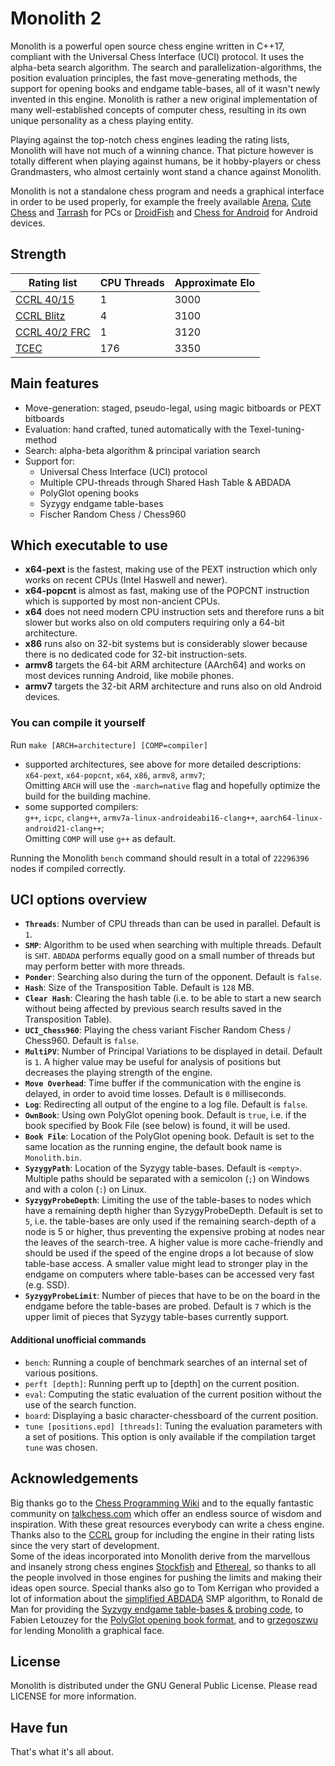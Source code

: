 # Monolith 2

Monolith is a powerful open source chess engine written in C++17, compliant with the Universal Chess Interface (UCI) protocol.
It uses the alpha-beta search algorithm. The search and parallelization-algorithms, the position evaluation principles,
the fast move-generating methods, the support for opening books and endgame table-bases, all of it wasn't newly invented in this engine.
Monolith is rather a new original implementation of many well-established concepts of computer chess, resulting in its own unique personality as a chess playing entity.

Playing against the top-notch chess engines leading the rating lists, Monolith will have not much of a winning chance. That picture however is totally different when playing against humans, be it hobby-players or chess Grandmasters, who almost certainly wont stand a chance against Monolith.

Monolith is not a standalone chess program and needs a graphical interface in order to be used properly, for example the freely available [Arena](http://www.playwitharena.de), [Cute Chess](https://github.com/cutechess/cutechess) and [Tarrash](https://www.triplehappy.com) for PCs or [DroidFish](https://play.google.com/store/apps/details?id=org.petero.droidfish) and [Chess for Android](https://play.google.com/store/apps/details?id=com.google.android.chess) for Android devices.


## Strength
Rating list | CPU Threads | Approximate Elo
--- | --- | ---
[CCRL 40/15](https://www.computerchess.org.uk/ccrl/4040/cgi/engine_details.cgi?print=Details&each_game=1&eng=Monolith%202%2064-bit#Monolith_2_64-bit) | 1 | 3000
[CCRL Blitz](https://www.computerchess.org.uk/ccrl/404/cgi/engine_details.cgi?print=Details&each_game=1&eng=Monolith%202%2064-bit%204CPU#Monolith_2_64-bit_4CPU) | 4 | 3100
[CCRL 40/2 FRC](https://www.computerchess.org.uk/ccrl/404FRC/cgi/engine_details.cgi?print=Details&each_game=1&eng=Monolith%202%2064-bit#Monolith_2_64-bit) | 1 | 3120
[TCEC](https://tcec-chess.com/ordo.txt) | 176 | 3350


## Main features
- Move-generation: staged, pseudo-legal, using magic bitboards or PEXT bitboards
- Evaluation: hand crafted, tuned automatically with the Texel-tuning-method
- Search: alpha-beta algorithm & principal variation search
- Support for:
  - Universal Chess Interface (UCI) protocol
  - Multiple CPU-threads through Shared Hash Table & ABDADA
  - PolyGlot opening books
  - Syzygy endgame table-bases
  - Fischer Random Chess / Chess960


## Which executable to use
- **x64-pext** is the fastest, making use of the PEXT instruction which only works on recent CPUs (Intel Haswell and newer).
- **x64-popcnt** is almost as fast, making use of the POPCNT instruction which is supported by most non-ancient CPUs.
- **x64** does not need modern CPU instruction sets and therefore runs a bit slower but works also on old computers requiring only a 64-bit architecture.
- **x86** runs also on 32-bit systems but is considerably slower because there is no dedicated code for 32-bit instruction-sets.
- **armv8** targets the 64-bit ARM architecture (AArch64) and works on most devices running Android, like mobile phones.
- **armv7** targets the 32-bit ARM architecture and runs also on old Android devices.


### You can compile it yourself
Run `make [ARCH=architecture] [COMP=compiler]`
- supported architectures, see above for more detailed descriptions:\
`x64-pext`, `x64-popcnt`, `x64`, `x86`, `armv8`, `armv7`;\
Omitting `ARCH` will use the `-march=native` flag and hopefully optimize the build for the building machine.
- some supported compilers:\
`g++`, `icpc`, `clang++`, `armv7a-linux-androideabi16-clang++`, `aarch64-linux-android21-clang++`;\
Omitting `COMP` will use `g++` as default.

Running the Monolith `bench` command should result in a total of `22296396` nodes if compiled correctly.


## UCI options overview
- **`Threads`**: Number of CPU threads than can be used in parallel. Default is `1`.
- **`SMP`**: Algorithm to be used when searching with multiple threads. Default is `SHT`. `ABDADA` performs equally good on a small number of threads but may perform better with more threads.
- **`Ponder`**: Searching also during the turn of the opponent. Default is `false`.
- **`Hash`**: Size of the Transposition Table. Default is `128` MB.
- **`Clear Hash`**: Clearing the hash table (i.e. to be able to start a new search without being affected by previous search results saved in the Transposition Table).
- **`UCI_Chess960`**: Playing the chess variant Fischer Random Chess / Chess960. Default is `false`.
- **`MultiPV`**: Number of Principal Variations to be displayed in detail. Default is `1`. A higher value may be useful for analysis of positions but decreases the playing strength of the engine.
- **`Move Overhead`**: Time buffer if the communication with the engine is delayed, in order to avoid time losses. Default is `0` milliseconds.
- **`Log`**: Redirecting all output of the engine to a log file. Default is `false`.
- **`OwnBook`**: Using own PolyGlot opening book. Default is `true`, i.e. if the book specified by Book File (see below) is found, it will be used.
- **`Book File`**: Location of the PolyGlot opening book. Default is set to the same location as the running engine, the default book name is `Monolith.bin`.
- **`SyzygyPath`**: Location of the Syzygy table-bases. Default is `<empty>`. Multiple paths should be separated with a semicolon (`;`) on Windows and with a colon (`:`) on Linux.
- **`SyzygyProbeDepth`**: Limiting the use of the table-bases to nodes which have a remaining depth higher than SyzygyProbeDepth. Default is set to `5`, i.e. the table-bases are only used if the remaining search-depth of a node is 5 or higher, thus preventing the expensive probing at nodes near the leaves of the search-tree. A higher value is more cache-friendly and should be used if the speed of the engine drops a lot because of slow table-base access. A smaller value might lead to stronger play in the endgame on computers where table-bases can be accessed very fast (e.g. SSD).
- **`SyzygyProbeLimit`**: Number of pieces that have to be on the board in the endgame before the table-bases are probed. Default is `7` which is the upper limit of pieces that Syzygy table-bases currently support.


#### Additional unofficial commands
- `bench`: Running a couple of benchmark searches of an internal set of various positions.
- `perft [depth]`: Running perft up to [depth] on the current position.
- `eval`: Computing the static evaluation of the current position without the use of the search function.
- `board`: Displaying a basic character-chessboard of the current position.
- `tune [positions.epd] [threads]`: Tuning the evaluation parameters with a set of positions. This option is only available if the compilation target ```tune``` was chosen.


## Acknowledgements
Big thanks go to the [Chess Programming Wiki](https://www.chessprogramming.org) and to the equally fantastic community on [talkchess.com](http://www.talkchess.com) which offer an endless source of wisdom and inspiration. With these great resources everybody can write a chess engine. Thanks also to the [CCRL](http://www.computerchess.org.uk/ccrl) group for including the engine in their rating lists since the very start of development.\
Some of the ideas incorporated into Monolith derive from the marvellous and insanely strong chess engines [Stockfish](https://github.com/official-stockfish/Stockfish) and [Ethereal](https://github.com/AndyGrant/Ethereal), so thanks to all the people involved in those engines for pushing the limits and making their ideas open source. Special thanks also go to Tom Kerrigan who provided a lot of information about the [simplified ABDADA](http://www.tckerrigan.com/Chess/Parallel_Search/Simplified_ABDADA) SMP algorithm, to Ronald de Man for providing the [Syzygy endgame table-bases & probing code](https://github.com/syzygy1/tb), to Fabien Letouzey for the [PolyGlot opening book format](http://hgm.nubati.net/cgi-bin/gitweb.cgi?p=polyglot.git), and to [grzegoszwu](https://www.deviantart.com/grzegoszwu/art/Tulkas-battlecry-613671743) for lending Monolith a graphical face.


## License
Monolith is distributed under the GNU General Public License.
Please read LICENSE for more information.


## Have fun
That's what it's all about.

